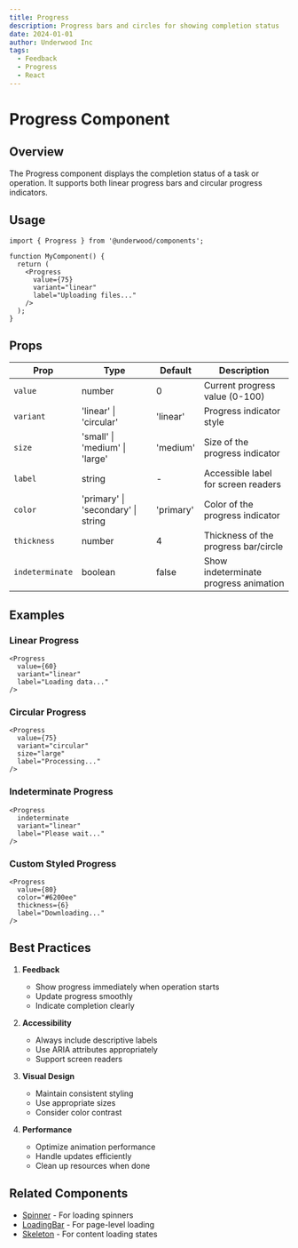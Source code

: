 ```yaml
---
title: Progress
description: Progress bars and circles for showing completion status
date: 2024-01-01
author: Underwood Inc
tags:
  - Feedback
  - Progress
  - React
---
```


# Progress Component

## Overview

The Progress component displays the completion status of a task or operation. It supports both linear progress bars and circular progress indicators.

## Usage

```tsx
import { Progress } from '@underwood/components';

function MyComponent() {
  return (
    <Progress
      value={75}
      variant="linear"
      label="Uploading files..."
    />
  );
}
```

## Props

| Prop | Type | Default | Description |
|------|------|---------|-------------|
| `value` | number | 0 | Current progress value (0-100) |
| `variant` | 'linear' \| 'circular' | 'linear' | Progress indicator style |
| `size` | 'small' \| 'medium' \| 'large' | 'medium' | Size of the progress indicator |
| `label` | string | - | Accessible label for screen readers |
| `color` | 'primary' \| 'secondary' \| string | 'primary' | Color of the progress indicator |
| `thickness` | number | 4 | Thickness of the progress bar/circle |
| `indeterminate` | boolean | false | Show indeterminate progress animation |

## Examples

### Linear Progress

```tsx
<Progress
  value={60}
  variant="linear"
  label="Loading data..."
/>
```

### Circular Progress

```tsx
<Progress
  value={75}
  variant="circular"
  size="large"
  label="Processing..."
/>
```

### Indeterminate Progress

```tsx
<Progress
  indeterminate
  variant="linear"
  label="Please wait..."
/>
```

### Custom Styled Progress

```tsx
<Progress
  value={80}
  color="#6200ee"
  thickness={6}
  label="Downloading..."
/>
```

## Best Practices

1. **Feedback**
   - Show progress immediately when operation starts
   - Update progress smoothly
   - Indicate completion clearly

2. **Accessibility**
   - Always include descriptive labels
   - Use ARIA attributes appropriately
   - Support screen readers

3. **Visual Design**
   - Maintain consistent styling
   - Use appropriate sizes
   - Consider color contrast

4. **Performance**
   - Optimize animation performance
   - Handle updates efficiently
   - Clean up resources when done

## Related Components

- [Spinner](./spinner.md) - For loading spinners
- [LoadingBar](./loading-bar.md) - For page-level loading
- [Skeleton](./skeleton.md) - For content loading states 